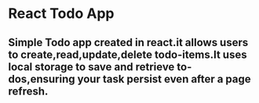 # React Todo App

## Simple Todo app created in react.it allows users to create,read,update,delete todo-items.It uses local storage to save and retrieve to-dos,ensuring your task persist even after a page refresh.


